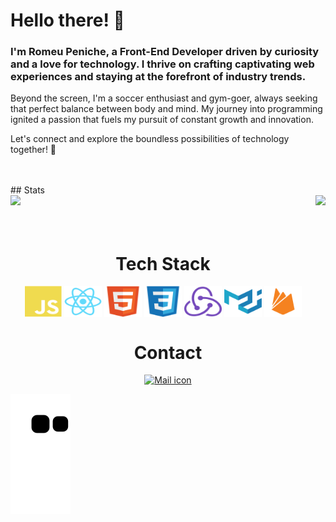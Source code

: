# Hello there! 👋
### I'm Romeu Peniche, a Front-End Developer driven by curiosity and a love for technology. I thrive on crafting captivating web experiences and staying at the forefront of industry trends.

Beyond the screen, I'm a soccer enthusiast and gym-goer, always seeking that perfect balance between body and mind. My journey into programming ignited a passion that fuels my pursuit of constant growth and innovation.

Let's connect and explore the boundless possibilities of technology together! 🚀

<br />
<br />
## Stats

<div>
  <img height="180em" src="https://github-readme-stats.vercel.app/api?username=romeupeniche&show_icons=true&theme=react" />
  <img align="right" height="180em" src="https://github-readme-stats.vercel.app/api/top-langs/?username=romeupeniche&layout=compact&theme=react" />
</div>
<br>

<div  align="center"> 
  <div style="display: inline_block"><br>
    <h1 align="center">Tech Stack</h1>
    <img align="center" height="50" width="60" alt="js-icon"  src="https://raw.githubusercontent.com/devicons/devicon/master/icons/javascript/javascript-plain.svg">
    <img align="center" height="50" width="60" alt="react-icon" src="https://raw.githubusercontent.com/devicons/devicon/master/icons/react/react-original.svg">
    <img align="center" height="50" width="60" alt="html-icon" src="https://raw.githubusercontent.com/devicons/devicon/master/icons/html5/html5-original.svg">
    <img align="center" height="50" width="60" alt="css-icon" src="https://raw.githubusercontent.com/devicons/devicon/master/icons/css3/css3-original.svg">
    <img align="center" height="50" width="60" alt="css-icon" src="https://raw.githubusercontent.com/devicons/devicon/master/icons/redux/redux-original.svg">
    <img align="center" height="50" width="60" alt="material-ui-icon" src="https://raw.githubusercontent.com/devicons/devicon/master/icons/materialui/materialui-original.svg">
    <img align="center" height="50" width="60" alt="firebase-icon" src="https://raw.githubusercontent.com/devicons/devicon/master/icons/firebase/firebase-plain.svg">
   </div>
    
  
  <h1 align="center">Contact</h1>
    <a href = "mailto: romeupeniche12@hotmail.com">
      <img alt="Mail icon" src="https://upload.wikimedia.org/wikipedia/commons/d/df/Microsoft_Office_Outlook_%282018%E2%80%93present%29.svg" height="30">
    </a>
</div>
  
![Snake animation](https://github.com/romeupeniche/romeupeniche/blob/output/github-contribution-grid-snake.svg)
